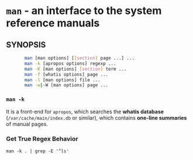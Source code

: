 # `man` - an interface to the system reference manuals

## SYNOPSIS
```bash
       man [man options] [[section] page ...] ...
       man -k [apropos options] regexp ...
       man -K [man options] [section] term ...
       man -f [whatis options] page ...
       man -l [man options] file ...
       man -w|-W [man options] page ...
```

### `man -k`
It is a front-end for `apropos`, which searches the **whatis database** (`/var/cache/main/index.db` or similar), which contains **one-line summaries** of manual pages.

### Get True Regex Behavior
```
man -k . | grep -E '^ls'
```
